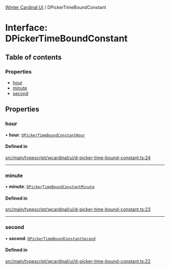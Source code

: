 [Winter Cardinal UI](../README.md) / DPickerTimeBoundConstant

# Interface: DPickerTimeBoundConstant

## Table of contents

### Properties

- [hour](DPickerTimeBoundConstant.md#hour)
- [minute](DPickerTimeBoundConstant.md#minute)
- [second](DPickerTimeBoundConstant.md#second)

## Properties

### hour

• **hour**: [`DPickerTimeBoundConstantHour`](DPickerTimeBoundConstantHour.md)

#### Defined in

[src/main/typescript/wcardinal/ui/d-picker-time-bound-constant.ts:24](https://github.com/winter-cardinal/winter-cardinal-ui/blob/v0.154.0/src/main/typescript/wcardinal/ui/d-picker-time-bound-constant.ts#L24)

___

### minute

• **minute**: [`DPickerTimeBoundConstantMinute`](DPickerTimeBoundConstantMinute.md)

#### Defined in

[src/main/typescript/wcardinal/ui/d-picker-time-bound-constant.ts:23](https://github.com/winter-cardinal/winter-cardinal-ui/blob/v0.154.0/src/main/typescript/wcardinal/ui/d-picker-time-bound-constant.ts#L23)

___

### second

• **second**: [`DPickerTimeBoundConstantSecond`](DPickerTimeBoundConstantSecond.md)

#### Defined in

[src/main/typescript/wcardinal/ui/d-picker-time-bound-constant.ts:22](https://github.com/winter-cardinal/winter-cardinal-ui/blob/v0.154.0/src/main/typescript/wcardinal/ui/d-picker-time-bound-constant.ts#L22)
